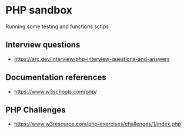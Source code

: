 # PHP sandbox
Running some testing and functions sctips

## Interview questions
- https://arc.dev/interview/php-interview-questions-and-answers

## Documentation references
- https://www.w3schools.com/php/

## PHP Challenges
- https://www.w3resource.com/php-exercises/challenges/1/index.php

